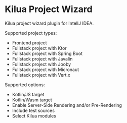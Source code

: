 # Kilua Project Wizard

Kilua project wizard plugin for IntellJ IDEA.

Supported project types:

* Frontend project
* Fullstack project with Ktor
* Fullstack project with Spring Boot
* Fullstack project with Javalin
* Fullstack project with Jooby
* Fullstack project with Micronaut
* Fullstack project with Vert.x

Supported options:

* Kotlin/JS target
* Kotlin/Wasm target
* Enable Server-Side Rendering and/or Pre-Rendering
* Include test sources
* Select Kilua modules
